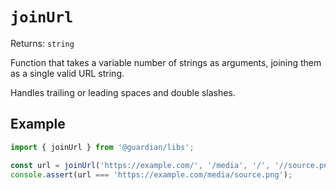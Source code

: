 # `joinUrl`

Returns: `string`

Function that takes a variable number of strings as arguments, joining them as a single valid URL string.

Handles trailing or leading spaces and double slashes.

## Example

```js
import { joinUrl } from '@guardian/libs';

const url = joinUrl('https://example.com/', '/media', '/', '//source.png');
console.assert(url === 'https://example.com/media/source.png');
```
